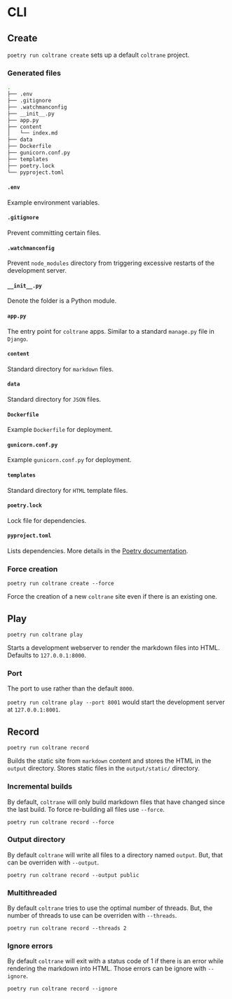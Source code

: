 # CLI

## Create

`poetry run coltrane create` sets up a default `coltrane` project.

### Generated files

```bash
.
├── .env
├── .gitignore
├── .watchmanconfig
├── __init__.py
├── app.py
├── content
│   └── index.md
├── data
├── Dockerfile
├── gunicorn.conf.py
├── templates
├── poetry.lock
└── pyproject.toml
```

#### `.env`

Example environment variables.

#### `.gitignore`

Prevent committing certain files.

#### `.watchmanconfig`

Prevent `node_modules` directory from triggering excessive restarts of the development server.

#### `__init__.py`

Denote the folder is a Python module.

#### `app.py`

The entry point for `coltrane` apps. Similar to a standard `manage.py` file in `Django`.

#### `content`

Standard directory for `markdown` files.

#### `data`

Standard directory for `JSON` files.

#### `Dockerfile`

Example `Dockerfile` for deployment.

#### `gunicorn.conf.py`

Example `gunicorn.conf.py` for deployment.

#### `templates`

Standard directory for `HTML` template files.

#### `poetry.lock`

Lock file for dependencies.

#### `pyproject.toml`

Lists dependencies. More details in the [Poetry documentation](https://python-poetry.org/docs/pyproject/).

### Force creation

`poetry run coltrane create --force`

Force the creation of a new `coltrane` site even if there is an existing one.

## Play

`poetry run coltrane play`

Starts a development webserver to render the markdown files into HTML. Defaults to `127.0.0.1:8000`.

### Port

The port to use rather than the default `8000`.

`poetry run coltrane play --port 8001` would start the development server at `127.0.0.1:8001`.

## Record

`poetry run coltrane record`

Builds the static site from `markdown` content and stores the HTML in the `output` directory. Stores static files in the `output/static/` directory.

### Incremental builds

By default, `coltrane` will only build markdown files that have changed since the last build. To force re-building all files use `--force`.

`poetry run coltrane record --force`

### Output directory

By default `coltrane` will write all files to a directory named `output`. But, that can be overriden with `--output`.

`poetry run coltrane record --output public`

### Multithreaded

By default `coltrane` tries to use the optimal number of threads. But, the number of threads to use can be overriden with `--threads`.

`poetry run coltrane record --threads 2`

### Ignore errors

By default `coltrane` will exit with a status code of 1 if there is an error while rendering the markdown into HTML. Those errors can be ignore with `--ignore`.

`poetry run coltrane record --ignore`
